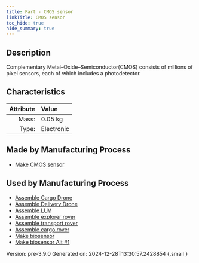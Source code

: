 ```yaml
---
title: Part - CMOS sensor
linkTitle: CMOS sensor
toc_hide: true
hide_summary: true
---
```


## Description
Complementary Metal–Oxide–Semiconductor(CMOS) consists&#10;&#9;&#9;of millions of pixel sensors, each of which includes a photodetector.

## Characteristics

| Attribute      | Value |
|--------:|:------|
|Mass:|0.05 kg|
|Type:|Electronic|

## Made by Manufacturing Process

- [Make CMOS sensor](/docs/definitions/process/make-cmos-sensor)

## Used by Manufacturing Process

- [Assemble Cargo Drone](/docs/definitions/process/assemble-cargo-drone)
- [Assemble Delivery Drone](/docs/definitions/process/assemble-delivery-drone)
- [Assemble LUV](/docs/definitions/process/assemble-luv)
- [Assemble explorer rover](/docs/definitions/process/assemble-explorer-rover)
- [Assemble transport rover](/docs/definitions/process/assemble-transport-rover)
- [Assemble cargo rover](/docs/definitions/process/assemble-cargo-rover)
- [Make biosensor](/docs/definitions/process/make-biosensor)
- [Make biosensor Alt #1](/docs/definitions/process/make-biosensor-alt--1)


Version: pre-3.9.0 Generated on: 2024-12-28T13:30:57.2428854
{.small }

